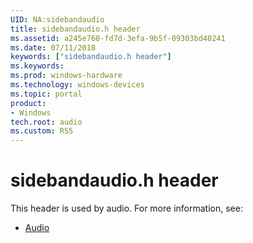 ```yaml
---
UID: NA:sidebandaudio
title: sidebandaudio.h header
ms.assetid: a245e760-fd7d-3efa-9b5f-09303bd40241
ms.date: 07/11/2018
keywords: ["sidebandaudio.h header"]
ms.keywords: 
ms.prod: windows-hardware
ms.technology: windows-devices
ms.topic: portal
product:
- Windows
tech.root: audio
ms.custom: RS5
---
```


# sidebandaudio.h header


This header is used by audio. For more information, see:

- [Audio](../_audio/index.md)
